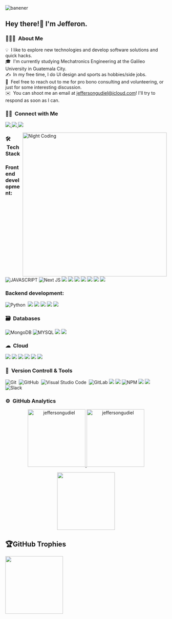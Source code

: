![banener](https://github.com/user-attachments/assets/0a7cd302-9bca-4534-a07b-1ce2c9ffdc84)

<h2>Hey there!👋 I'm Jefferon.</h2>

### 👨🏻‍💻 &nbsp;About Me
💡 &nbsp;I like to explore new technologies and develop software solutions and quick hacks.\
🎓 &nbsp;I'm currently studying Mechatronics Engineering at the Galileo University in Guatemala City.\
✍️ &nbsp;In my free time, I do UI design and sports as hobbies/side jobs.\
💬 &nbsp;Feel free to reach out to me for pro bono consulting and volunteering, or just for some interesting discussion.\
✉️ &nbsp;You can shoot me an email at jeffersongudiel@icloud.com! I'll try to respond as soon as I can.

### 🤝🏻 &nbsp;Connect with Me
<p align="left">
<a href="https://www.linkedin.com/in/jefferson-alexander/">
   <img src="https://img.shields.io/badge/LinkedIn-0077B5?style=for-the-badge&logo=linkedin&logoColor=white"/>
</a>
<a href="jeffersongudiel@gmail.com.com"><img src="https://img.shields.io/badge/Gmail-D14836?style=for-the-badge&logo=gmail&logoColor=white"/>
</a>
  <a href="https://github.com/JeffersonGudiel">
    <img src="https://img.shields.io/badge/GitHub-100000?style=for-the-badge&logo=github&logoColor=white"/>
</a>
</p>

<img align="right" alt="Night Coding" width="450" src="https://i.pinimg.com/originals/81/17/8b/81178b47a8598f0c81c4799f2cdd4057.gif" align="right"/>

### 🛠 &nbsp;Tech Stack

### Frontend development:
![JAVASCRIPT](https://img.shields.io/badge/JavaScript-323330?style=for-the-badge&logo=javascript&logoColor=F7DF1E)
![Next JS](https://img.shields.io/badge/Next-black?style=for-the-badge&logo=next.js&logoColor=white)
![](https://img.shields.io/badge/TypeScript-007ACC?style=for-the-badge&logo=typescript&logoColor=white)
![](https://img.shields.io/badge/HTML5-E34F26?style=for-the-badge&logo=html5&logoColor=white)
![](https://img.shields.io/badge/CSS3-1572B6?style=for-the-badge&logo=css3&logoColor=white)
![](https://img.shields.io/badge/Sass-CC6699?style=for-the-badge&logo=sass&logoColor=white)
![](https://img.shields.io/badge/React-20232A?style=for-the-badge&logo=react&logoColor=61DAFB)
![](https://img.shields.io/badge/Tailwind_CSS-38B2AC?style=for-the-badge&logo=tailwind-css&logoColor=white)
![](https://img.shields.io/badge/Bootstrap-563D7C?style=for-the-badge&logo=bootstrap&logoColor=white)
![]()
![]()


### Backend development:
![Python](https://img.shields.io/badge/Python-14354C?style=for-the-badge&logo=python&logoColor=white)&nbsp;
![](https://img.shields.io/badge/Node.js-43853D?style=for-the-badge&logo=node.js&logoColor=white)
![](https://img.shields.io/badge/Express.js-404D59?style=for-the-badge)
![](https://img.shields.io/badge/Prisma-3982CE?style=for-the-badge&logo=Prisma&logoColor=white)
![](https://img.shields.io/badge/TypeScript-007ACC?style=for-the-badge&logo=typescript&logoColor=white)
![](https://img.shields.io/badge/JavaScript-323330?style=for-the-badge&logo=javascript&logoColor=F7DF1E)


### 🗃 &nbsp;Databases
![MongoDB](https://img.shields.io/badge/MongoDB-4EA94B?style=for-the-badge&logo=mongodb&logoColor=white)
![MYSQL](https://img.shields.io/badge/MySQL-00000F?style=for-the-badge&logo=mysql&logoColor=white)
![](https://img.shields.io/badge/PostgreSQL-316192?style=for-the-badge&logo=postgresql&logoColor=white)
![](https://img.shields.io/badge/SQLite-07405E?style=for-the-badge&logo=sqlite&logoColor=white)

### ☁ &nbsp;Cloud
![](https://img.shields.io/badge/Amazon_AWS-232F3E?style=for-the-badge&logo=amazon-aws&logoColor=white)
![](https://img.shields.io/badge/Heroku-430098?style=for-the-badge&logo=heroku&logoColor=white)
![](https://img.shields.io/badge/Netlify-00C7B7?style=for-the-badge&logo=netlify&logoColor=white)
![](https://img.shields.io/badge/Supabase-181818?style=for-the-badge&logo=supabase&logoColor=white)
![](https://img.shields.io/badge/Vercel-000000?style=for-the-badge&logo=vercel&logoColor=white)
![](https://img.shields.io/badge/Digital_Ocean-0080FF?style=for-the-badge&logo=DigitalOcean&logoColor=white)


### 🧰 &nbsp;Version Controll & Tools 

![Git](https://img.shields.io/badge/git-%23F05033.svg?style=for-the-badge&logo=git&logoColor=white)&nbsp;
![GitHub](https://img.shields.io/badge/github-%23121011.svg?style=for-the-badge&logo=github&logoColor=white)&nbsp;
![Visual Studio Code](https://img.shields.io/badge/Visual%20Studio%20Code-0078d7.svg?style=for-the-badge&logo=visual-studio-code&logoColor=white)&nbsp;
![GitLab](https://img.shields.io/badge/GitLab-330F63?style=for-the-badge&logo=gitlab&logoColor=white)
![](https://img.shields.io/badge/Canva-%2300C4CC.svg?&style=for-the-badge&logo=Canva&logoColor=white)
![](https://img.shields.io/badge/Figma-F24E1E?style=for-the-badge&logo=figma&logoColor=white)
![NPM](https://img.shields.io/badge/NPM-%23000000.svg?style=for-the-badge&logo=npm&logoColor=white)
![](https://img.shields.io/badge/windows%20terminal-4D4D4D?style=for-the-badge&logo=windows%20terminal&logoColor=white)
![](https://img.shields.io/badge/Notion-%23000000.svg?style=for-the-badge&logo=notion&logoColor=white)
![Slack](https://img.shields.io/badge/Slack-4A154B?style=for-the-badge&logo=slack&logoColor=white)
### ⚙️ &nbsp;GitHub Analytics

<p align="center">
<a href="https://github.com/JeffersonGudiel">
  <img height="180em" src="https://github-readme-stats.vercel.app/api/top-langs?username=jeffersongudiel&show_icons=true&theme=algolia&include_all_commits=true&count_private=true" alt="jeffersongudiel"/>
  <img height="180em" src="https://github-readme-stats.vercel.app/api?username=jeffersongudiel&show_icons=true&locale=en&theme=algolia" alt="jeffersongudiel"/>
</a>
</p>
<p align="center">
  <img height="180em" src="https://github-readme-streak-stats.herokuapp.com/?user=jeffersongudiel&theme=dark&hide_border=true"/>
</p>

## 🏆GitHub Trophies
<img height="180em" src="https://github-profile-trophy.vercel.app/?username=jeffersongudiel&theme=discord&no-frame=false&no-bg=false&margin-w=4"/>


